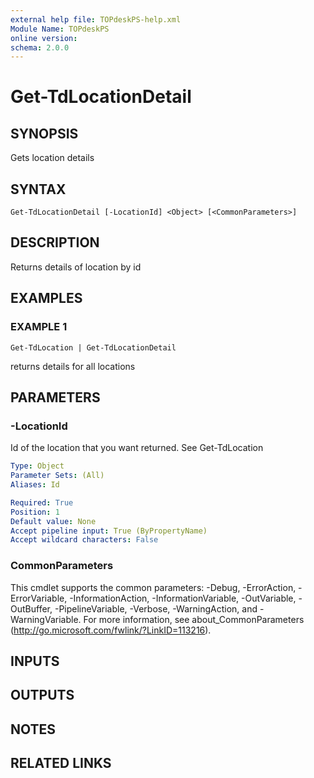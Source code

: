 ```yaml
---
external help file: TOPdeskPS-help.xml
Module Name: TOPdeskPS
online version:
schema: 2.0.0
---
```


# Get-TdLocationDetail

## SYNOPSIS
Gets location details

## SYNTAX

```
Get-TdLocationDetail [-LocationId] <Object> [<CommonParameters>]
```

## DESCRIPTION
Returns details of location by id

## EXAMPLES

### EXAMPLE 1
```
Get-TdLocation | Get-TdLocationDetail
```

returns details for all locations

## PARAMETERS

### -LocationId
Id of the location that you want returned.
See Get-TdLocation

```yaml
Type: Object
Parameter Sets: (All)
Aliases: Id

Required: True
Position: 1
Default value: None
Accept pipeline input: True (ByPropertyName)
Accept wildcard characters: False
```

### CommonParameters
This cmdlet supports the common parameters: -Debug, -ErrorAction, -ErrorVariable, -InformationAction, -InformationVariable, -OutVariable, -OutBuffer, -PipelineVariable, -Verbose, -WarningAction, and -WarningVariable.
For more information, see about_CommonParameters (http://go.microsoft.com/fwlink/?LinkID=113216).

## INPUTS

## OUTPUTS

## NOTES

## RELATED LINKS
